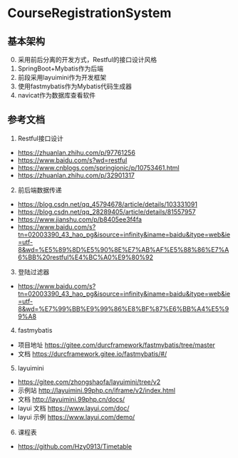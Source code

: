 # CourseRegistrationSystem

## 基本架构
0. 采用前后分离的开发方式，Restful的接口设计风格
1. SpringBoot+Mybatis作为后端
2. 前段采用layuimini作为开发框架
3. 使用fastmybatis作为Mybatis代码生成器
4. navicat作为数据库查看软件

## 参考文档
1. Restful接口设计
+ https://zhuanlan.zhihu.com/p/97761256
+ https://www.baidu.com/s?wd=restful
+ https://www.cnblogs.com/springionic/p/10753461.html
+ https://zhuanlan.zhihu.com/p/32901317

2. 前后端数据传递 
+ https://blog.csdn.net/qq_45794678/article/details/103331091
+ https://blog.csdn.net/qq_28289405/article/details/81557957
+ https://www.jianshu.com/p/b8405ee3f4fa
+ https://www.baidu.com/s?tn=02003390_43_hao_pg&isource=infinity&iname=baidu&itype=web&ie=utf-8&wd=%E5%89%8D%E5%90%8E%E7%AB%AF%E5%88%86%E7%A6%BB%20restful%E4%BC%A0%E9%80%92

3. 登陆过滤器
+ https://www.baidu.com/s?tn=02003390_43_hao_pg&isource=infinity&iname=baidu&itype=web&ie=utf-8&wd=%E7%99%BB%E9%99%86%E8%BF%87%E6%BB%A4%E5%99%A8

4. fastmybatis
+ 项目地址 https://gitee.com/durcframework/fastmybatis/tree/master
+ 文档 https://durcframework.gitee.io/fastmybatis/#/

5. layuimini
+ https://gitee.com/zhongshaofa/layuimini/tree/v2
+ 示例站 http://layuimini.99php.cn/iframe/v2/index.html
+ 文档 http://layuimini.99php.cn/docs/
+ layui 文档 https://www.layui.com/doc/
+ layui 示例 https://www.layui.com/demo/

6. 课程表
+ https://github.com/Hzy0913/Timetable